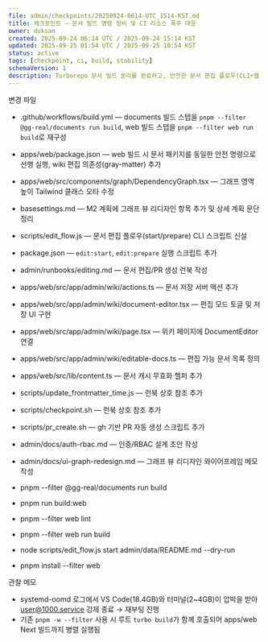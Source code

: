 ```yaml
---
file: admin/checkpoints/20250924-0614-UTC_1514-KST.md
title: 체크포인트 — 문서 빌드 명령 정비 및 CI 리소스 폭주 대응
owner: duksan
created: 2025-09-24 06:14 UTC / 2025-09-24 15:14 KST
updated: 2025-09-25 01:54 UTC / 2025-09-25 10:54 KST
status: active
tags: [checkpoint, ci, build, stability]
schemaVersion: 1
description: Turborepo 문서 빌드 분리를 완료하고, 안전한 문서 편집 플로우(CLI+웹 UI)를 마련했다.
---
```


변경 파일
- .github/workflows/build.yml — documents 빌드 스텝을 `pnpm --filter @gg-real/documents run build`, web 빌드 스텝을 `pnpm --filter web run build`로 재구성
- apps/web/package.json — web 빌드 시 문서 패키지를 동일한 안전 명령으로 선행 실행, wiki 편집 의존성(gray-matter) 추가
- apps/web/src/components/graph/DependencyGraph.tsx — 그래프 영역 높이 Tailwind 클래스 오타 수정
- basesettings.md — M2 계획에 그래프 뷰 리디자인 항목 추가 및 상세 계획 문단 정리
- scripts/edit_flow.js — 문서 편집 플로우(start/prepare) CLI 스크립트 신설
- package.json — `edit:start`, `edit:prepare` 실행 스크립트 추가
- admin/runbooks/editing.md — 문서 편집/PR 생성 런북 작성
- apps/web/src/app/admin/wiki/actions.ts — 문서 저장 서버 액션 추가
- apps/web/src/app/admin/wiki/document-editor.tsx — 편집 모드 토글 및 저장 UI 구현
- apps/web/src/app/admin/wiki/page.tsx — 위키 페이지에 DocumentEditor 연결
- apps/web/src/app/admin/wiki/editable-docs.ts — 편집 가능 문서 목록 정의
- apps/web/src/lib/content.ts — 문서 캐시 무효화 헬퍼 추가
- scripts/update_frontmatter_time.js — 런북 상호 참조 추가
- scripts/checkpoint.sh — 런북 상호 참조 추가
- scripts/pr_create.sh — gh 기반 PR 자동 생성 스크립트 추가
- admin/docs/auth-rbac.md — 인증/RBAC 설계 초안 작성
- admin/docs/ui-graph-redesign.md — 그래프 뷰 리디자인 와이어프레임 메모 작성

- pnpm --filter @gg-real/documents run build
- pnpm run build:web
- pnpm --filter web lint
- pnpm --filter web run build
- node scripts/edit_flow.js start admin/data/README.md --dry-run
- pnpm install --filter web

관찰 메모
- systemd-oomd 로그에서 VS Code(18.4GB)와 터미널(2~4GB)이 압박을 받아 user@1000.service 강제 종료 → 재부팅 진행
- 기존 `pnpm -w --filter` 사용 시 루트 `turbo build`가 함께 호출되어 apps/web Next 빌드까지 병렬 실행됨
